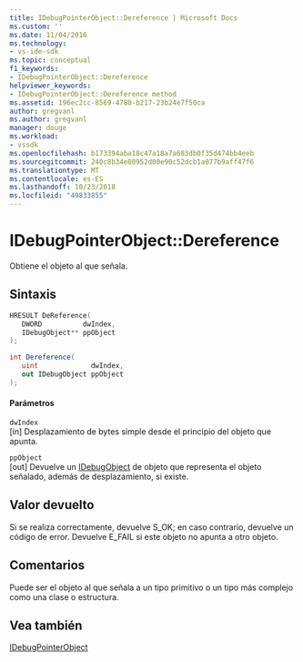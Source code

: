 ```yaml
---
title: IDebugPointerObject::Dereference | Microsoft Docs
ms.custom: ''
ms.date: 11/04/2016
ms.technology:
- vs-ide-sdk
ms.topic: conceptual
f1_keywords:
- IDebugPointerObject::Dereference
helpviewer_keywords:
- IDebugPointerObject::Dereference method
ms.assetid: 196ec2cc-8569-4780-b217-23b24e7f50ca
author: gregvanl
ms.author: gregvanl
manager: douge
ms.workload:
- vssdk
ms.openlocfilehash: b173394aba18c47a18a7a683db0f35d474bb4eeb
ms.sourcegitcommit: 240c8b34e80952d00e90c52dcb1a077b9aff47f6
ms.translationtype: MT
ms.contentlocale: es-ES
ms.lasthandoff: 10/23/2018
ms.locfileid: "49833855"
---
```

# <a name="idebugpointerobjectdereference"></a>IDebugPointerObject::Dereference
Obtiene el objeto al que señala.  
  
## <a name="syntax"></a>Sintaxis  
  
```cpp  
HRESULT DeReference(   
   DWORD          dwIndex,  
   IDebugObject** ppObject  
);  
```  
  
```csharp  
int Dereference(  
   uint             dwIndex,   
   out IDebugObject ppObject  
);  
```  
  
#### <a name="parameters"></a>Parámetros  
 `dwIndex`  
 [in] Desplazamiento de bytes simple desde el principio del objeto que apunta.  
  
 `ppObject`  
 [out] Devuelve un [IDebugObject](../../../extensibility/debugger/reference/idebugobject.md) de objeto que representa el objeto señalado, además de desplazamiento, si existe.  
  
## <a name="return-value"></a>Valor devuelto  
 Si se realiza correctamente, devuelve S_OK; en caso contrario, devuelve un código de error. Devuelve E_FAIL si este objeto no apunta a otro objeto.  
  
## <a name="remarks"></a>Comentarios  
 Puede ser el objeto al que señala a un tipo primitivo o un tipo más complejo como una clase o estructura.  
  
## <a name="see-also"></a>Vea también  
 [IDebugPointerObject](../../../extensibility/debugger/reference/idebugpointerobject.md)